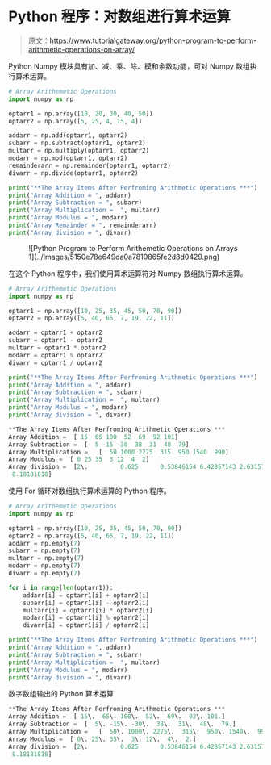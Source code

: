 # Python 程序：对数组进行算术运算

> 原文：<https://www.tutorialgateway.org/python-program-to-perform-arithmetic-operations-on-array/>

Python Numpy 模块具有加、减、乘、除、模和余数功能，可对 Numpy 数组执行算术运算。

```py
# Array Arithemetic Operations
import numpy as np

optarr1 = np.array([10, 20, 30, 40, 50])
optarr2 = np.array([5, 25, 4, 15, 4])

addarr = np.add(optarr1, optarr2)
subarr = np.subtract(optarr1, optarr2)
multarr = np.multiply(optarr1, optarr2)
modarr = np.mod(optarr1, optarr2)
remainderarr = np.remainder(optarr1, optarr2)
divarr = np.divide(optarr1, optarr2)

print("**The Array Items After Perfroming Arithmetic Operations ***")
print("Array Addition = ", addarr)
print("Array Subtraction = ", subarr)
print("Array Multiplication =  ", multarr)
print("Array Modulus = ", modarr)
print("Array Remainder = ", remainderarr)
print("Array division = ", divarr)
```

<figure class="wp-block-image size-large">![Python Program to Perform Arithemetic Operations on Arrays 1](../Images/5150e78e649da0a7810865fe2d8d0429.png)</figure>

在这个 Python 程序中，我们使用算术运算符对 Numpy 数组执行算术运算。

```py
# Array Arithemetic Operations
import numpy as np

optarr1 = np.array([10, 25, 35, 45, 50, 70, 90])
optarr2 = np.array([5, 40, 65, 7, 19, 22, 11])

addarr = optarr1 + optarr2
subarr = optarr1 - optarr2
multarr = optarr1 * optarr2
modarr = optarr1 % optarr2
divarr = optarr1 / optarr2

print("**The Array Items After Perfroming Arithmetic Operations ***")
print("Array Addition = ", addarr)
print("Array Subtraction = ", subarr)
print("Array Multiplication =  ", multarr)
print("Array Modulus = ", modarr)
print("Array division = ", divarr)
```

```py
**The Array Items After Perfroming Arithmetic Operations ***
Array Addition =  [ 15  65 100  52  69  92 101]
Array Subtraction =  [  5 -15 -30  38  31  48  79]
Array Multiplication =   [  50 1000 2275  315  950 1540  990]
Array Modulus =  [ 0 25 35  3 12  4  2]
Array division =  [2\.         0.625      0.53846154 6.42857143 2.63157895 3.18181818
 8.18181818]
```

使用 For 循环对数组执行算术运算的 Python 程序。

```py
# Array Arithemetic Operations
import numpy as np

optarr1 = np.array([10, 25, 35, 45, 50, 70, 90])
optarr2 = np.array([5, 40, 65, 7, 19, 22, 11])
addarr = np.empty(7)
subarr = np.empty(7)
multarr = np.empty(7)
modarr = np.empty(7)
divarr = np.empty(7)

for i in range(len(optarr1)):
    addarr[i] = optarr1[i] + optarr2[i]
    subarr[i] = optarr1[i] - optarr2[i]
    multarr[i] = optarr1[i] * optarr2[i]
    modarr[i] = optarr1[i] % optarr2[i]
    divarr[i] = optarr1[i] / optarr2[i]

print("**The Array Items After Perfroming Arithmetic Operations ***")
print("Array Addition = ", addarr)
print("Array Subtraction = ", subarr)
print("Array Multiplication =  ", multarr)
print("Array Modulus = ", modarr)
print("Array division = ", divarr)
```

数字数组输出的 Python 算术运算

```py
**The Array Items After Perfroming Arithmetic Operations ***
Array Addition =  [ 15\.  65\. 100\.  52\.  69\.  92\. 101.]
Array Subtraction =  [  5\. -15\. -30\.  38\.  31\.  48\.  79.]
Array Multiplication =   [  50\. 1000\. 2275\.  315\.  950\. 1540\.  990.]
Array Modulus =  [ 0\. 25\. 35\.  3\. 12\.  4\.  2.]
Array division =  [2\.         0.625      0.53846154 6.42857143 2.63157895 3.18181818
 8.18181818]
```